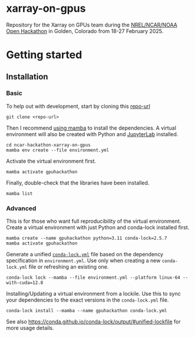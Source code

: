 # xarray-on-gpus

Repository for the Xarray on GPUs team during the
[NREL/NCAR/NOAA Open Hackathon](https://www.openhackathons.org/s/siteevent/a0CUP00000rwYYZ2A2/se000355)
in Golden, Colorado from 18-27 February 2025.

# Getting started

## Installation

### Basic

To help out with development, start by cloning this [repo-url](/../../)

    git clone <repo-url>

Then I recommend [using mamba](https://mamba.readthedocs.io/en/latest/installation/mamba-installation.html)
to install the dependencies. A virtual environment will also be created with Python and
[JupyterLab](https://github.com/jupyterlab/jupyterlab) installed.

    cd ncar-hackathon-xarray-on-gpus
    mamba env create --file environment.yml

Activate the virtual environment first.

    mamba activate gpuhackathon

Finally, double-check that the libraries have been installed.

    mamba list

### Advanced

This is for those who want full reproducibility of the virtual environment.
Create a virtual environment with just Python and conda-lock installed first.

    mamba create --name gpuhackathon python=3.11 conda-lock=2.5.7
    mamba activate gpuhackathon

Generate a unified [`conda-lock.yml`](https://github.com/conda/conda-lock) file
based on the dependency specification in `environment.yml`. Use only when
creating a new `conda-lock.yml` file or refreshing an existing one.

    conda-lock lock --mamba --file environment.yml --platform linux-64 --with-cuda=12.8

Installing/Updating a virtual environment from a lockile. Use this to sync your
dependencies to the exact versions in the `conda-lock.yml` file.

    conda-lock install --mamba --name gpuhackathon conda-lock.yml

See also https://conda.github.io/conda-lock/output/#unified-lockfile for more
usage details.
